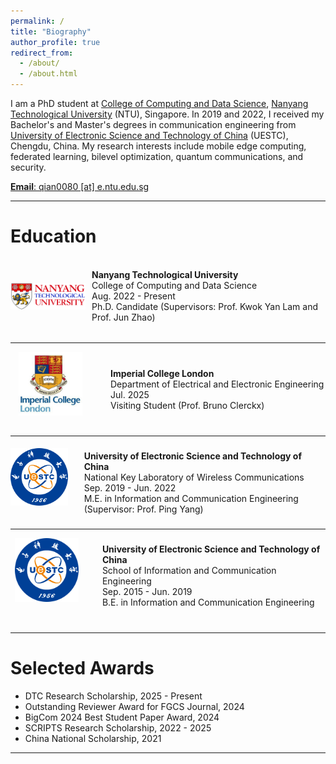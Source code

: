 ```yaml
---
permalink: /
title: "Biography"
author_profile: true
redirect_from: 
  - /about/
  - /about.html
---
```


I am a PhD student at [College of Computing and Data Science](https://www.ntu.edu.sg/computing), [Nanyang Technological University](https://www.ntu.edu.sg/) (NTU), Singapore. In 2019 and 2022, I received my Bachelor's and Master's degrees in communication engineering from [University of Electronic Science and Technology of China](https://www.uestc.edu.cn/) (UESTC), Chengdu, China. My research interests include mobile edge computing, federated learning, bilevel optimization, quantum communications, and security.

<a href="mailto:qian0080@e.ntu.edu.sg">**Email**: qian0080 [at] e.ntu.edu.sg</a>

<hr>

# Education 

<div style="display: flex; align-items: center;">
    <div style="width: 150px; height: 120px; margin-right: 10px;">
        <img src="../images/NTU_Logo.png" alt="NTU Logo" style="width: 100%; height: 100%; object-fit: contain;" />
    </div>
    <div>
        <b>Nanyang Technological University</b> <br>
        College of Computing and Data Science <br>
        Aug. 2022 - Present  <br>
        Ph.D. Candidate (Supervisors: Prof. Kwok Yan Lam and Prof. Jun Zhao)
    </div>
</div>

---

<div style="display: flex; align-items: center;">
    <div style="width: 150px; height: 120px; margin-right: 10px;">
        <img src="../images/IC_Logo.jpg" alt="ICL Logo" style="width: 85%; height: 85%; object-fit: contain;" />
    </div>
    <div>
        <b>Imperial College London</b> <br>
        Department of Electrical and Electronic Engineering <br>
        Jul. 2025<br>
        Visiting Student (Prof. Bruno Clerckx)
    </div>
</div>

---

<div style="display: flex; align-items: center;">
    <div style="width: 150px; height: 120px; margin-right: 10px;">
        <img src="../images/UESTC_Logo.png" alt="UESTC Logo" style="width: 85%; height: 85%; object-fit: contain;" />
    </div>
    <div>
        <b>University of Electronic Science and Technology of China</b> <br>
        National Key Laboratory of Wireless Communications <br>
        Sep. 2019 - Jun. 2022 <br>
        M.E. in Information and Communication Engineering (Supervisor: Prof. Ping Yang)
    </div>
</div>

---

<div style="display: flex; align-items: center;">
    <div style="width: 150px; height: 120px; margin-right: 10px;">
        <img src="../images/UESTC_Logo.png" alt="UESTC Logo" style="width: 85%; height: 85%; object-fit: contain;" />
    </div>
    <div>
        <b>University of Electronic Science and Technology of China</b> <br>
        School of Information and Communication Engineering <br>
        Sep. 2015 - Jun. 2019 <br>
        B.E. in Information and Communication Engineering
    </div>
</div>
&nbsp;

<hr>

# Selected Awards

+ DTC Research Scholarship, 2025 - Present
+ Outstanding Reviewer Award for FGCS Journal, 2024
+ BigCom 2024 Best Student Paper Award, 2024
+ SCRIPTS Research Scholarship, 2022 - 2025
+ China National Scholarship, 2021
  
<hr>
